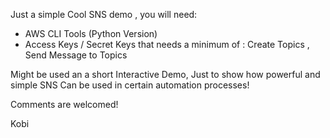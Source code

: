 Just a simple Cool SNS demo , you will need:

 - AWS CLI Tools (Python Version) 
 - Access Keys / Secret Keys that needs a minimum of :  Create Topics , Send Message to Topics

Might be used an a short Interactive Demo, Just to show how powerful and simple SNS Can be used in certain automation processes!

Comments are welcomed!

Kobi 
